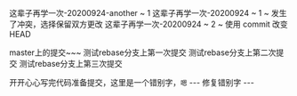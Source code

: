 这辈子再学一次-20200924-another ~ 1
这辈子再学一次-20200924 ~ 1 ~ 发生了冲突，选择保留双方更改
这辈子再学一次-20200924 ~ 2 ~ 使用 commit 改变 HEAD

master上的提交~~~
测试rebase分支上第一次提交
测试rebase分支上第二次提交
测试rebase分支上第三次提交


开开心心写完代码准备提交，这里是一个错别字，`嗯`
--- 修复错别字 ---
